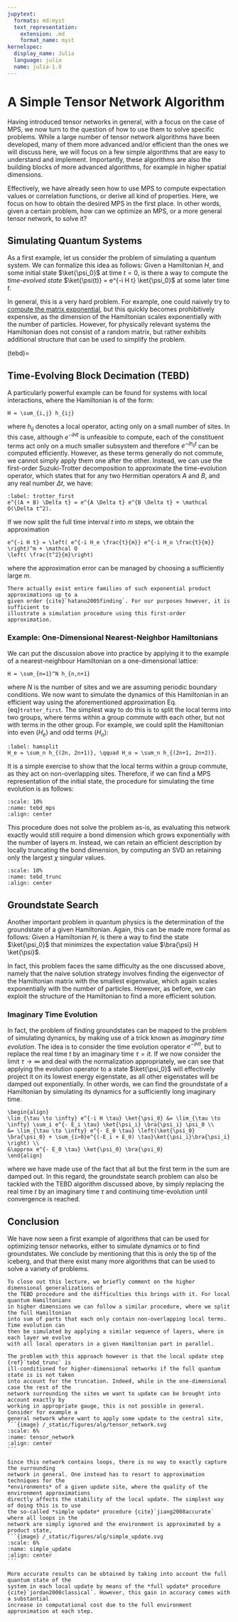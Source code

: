 ```yaml
---
jupytext:
  formats: md:myst
  text_representation:
    extension: .md
    format_name: myst
kernelspec:
  display_name: Julia
  language: julia
  name: julia-1.9
---
```


# A Simple Tensor Network Algorithm

Having introduced tensor networks in general, with a focus on the case of MPS, we now turn
to the question of how to use them to solve specific problems. While a large number of
tensor network algorithms have been developed, many of them more advanced and/or efficient
than the ones we will discuss here, we will focus on a few simple algorithms that are easy
to understand and implement. Importantly, these algorithms are also the building blocks of
more advanced algorithms, for example in higher spatial dimensions.

Effectively, we have already seen how to use MPS to compute expectation values or
correlation functions, or derive all kind of properties. Here, we focus on how to obtain the
desired MPS in the first place. In other words, given a certain problem, how can we optimize
an MPS, or a more general tensor network, to solve it?

## Simulating Quantum Systems

As a first example, let us consider the problem of simulating a quantum system. We can
formalize this idea as follows: Given a Hamiltonian $H$, and some initial state
$\ket{\psi_0}$ at time $t=0$, is there a way to compute the _time-evolved state_
$\ket{\psi(t)} = e^{-i H t} \ket{\psi_0}$ at some later time $t$.

In general, this is a very hard problem. For example, one could naively try to
[compute the matrix exponential](https://en.wikipedia.org/wiki/Matrix_exponential#Computing_the_matrix_exponential),
but this quickly becomes prohibitively expensive, as the dimension of the Hamiltonian scales
exponentially with the number of particles. However, for physically relevant systems the
Hamiltonian does not consist of a random matrix, but rather exhibits additional structure
that can be used to simplify the problem.

(tebd)=
## Time-Evolving Block Decimation (TEBD)

A particularly powerful example can be found for systems with local interactions, where the
Hamiltonian is of the form:

```{math}
H = \sum_{i,j} h_{ij}
```

where $h_{ij}$ denotes a local operator, acting only on a small number of sites. In this
case, although $e^{-i H t}$ is unfeasible to compute, each of the constituent terms act only
on a much smaller subsystem and therefore $e^{-ih_{ij}t}$ can be computed efficiently.
However, as these terms generally do not commute, we cannot simply apply them one after the
other. Instead, we can use the first-order Suzuki-Trotter decomposition to approximate the
time-evolution operator, which states that for any two Hermitian operators $A$ and $B$, and
any real number $\Delta t$, we have:

```{math}
:label: trotter_first
e^{(A + B) \Delta t} = e^{A \Delta t} e^{B \Delta t} + \mathcal O(\Delta t^2).
```

If we now split the full time interval $t$ into $m$ steps, we obtain the approximation

```{math}
e^{-i H t} = \left( e^{-i H_e \frac{t}{m}} e^{-i H_o \frac{t}{m}} \right)^m + \mathcal O
\left( \frac{t^2}{m}\right)
```

where the approximation error can be managed by choosing a sufficiently large $m$.

```{note}
There actually exist entire families of such exponential product approximations up to a
given order {cite}`hatano2005finding`. For our purposes however, it is sufficient to
illustrate a simulation procedure using this first-order approximation.
```

### Example: One-Dimensional Nearest-Neighbor Hamiltonians

We can put the discussion above into practice by applying it to the example of a nearest-neighbour Hamiltonian on a one-dimensional lattice:

```{math}
H = \sum_{n=1}^N h_{n,n+1}
```

where $N$ is the number of sites and we are assuming periodic boundary conditions. We now
want to simulate the dynamics of this Hamiltonian in an efficient way using the
aforementioned approximation Eq. {eq}`trotter_first`. The simplest way to do this is to
split the local terms into two groups, where terms within a group commute with each other,
but not with terms in the other group. For example, we could split the Hamiltonian into even
($H_e$) and odd terms ($H_o$):

```{math} 
:label: hamsplit
H_e = \sum_n h_{(2n, 2n+1)}, \qquad H_o = \sum_n h_{(2n+1, 2n+2)}.
```

It is a simple exercise to show that the local terms within a group commute, as they act on
non-overlapping sites. Therefore, if we can find a MPS representation of the initial state,
the procedure for simulating the time evolution is as follows:

```{image} /_static/figures/alg/tebd_mps.svg
:scale: 10%
:name: tebd_mps
:align: center
```

This procedure does not solve the problem as-is, as evaluating this network exactly would
still require a bond dimension which grows exponentially with the number of layers $m$.
Instead, we can retain an efficient description by locally truncating the bond dimension, by
computing an SVD an retaining only the largest $\chi$ singular values.

```{figure} /_static/figures/alg/tebd_trunc.svg
:scale: 10%
:name: tebd_trunc
:align: center
```

## Groundstate Search

Another important problem in quantum physics is the determination of the groundstate of a
given Hamiltonian. Again, this can be made more formal as follows: Given a Hamiltonian $H$,
is there a way to find the state $\ket{\psi_0}$ that minimizes the expectation value
$\bra{\psi} H \ket{\psi}$.

In fact, this problem faces the same difficulty as the one discussed above, namely that the
naive solution strategy involves finding the eigenvector of the Hamiltonian matrix with the
smallest eigenvalue, which again scales exponentially with the number of particles. However,
as before, we can exploit the structure of the Hamiltonian to find a more efficient
solution.

### Imaginary Time Evolution

In fact, the problem of finding groundstates can be mapped to the problem of simulating
dynamics, by making use of a trick known as _imaginary time evolution_. The idea is to
consider the time evolution operator $e^{-i H t}$, but to replace the real time $t$ by an
imaginary time $\tau = i t$. If we now consider the limit $\tau \to \infty$ and deal with
the normalization appropriately, we can see that applying the evolution operator to a state
$\ket{\psi_0}$ will effectively project it on its lowest energy eigenstate, as all other
eigenstates will be damped out exponentially. In other words, we can find the groundstate of
a Hamiltonian by simulating its dynamics for a sufficiently long imaginary time.

```{math}
\begin{align}
\lim_{\tau \to \infty} e^{-i H \tau} \ket{\psi_0} &= \lim_{\tau \to \infty} \sum_i e^{- E_i \tau} \ket{\psi_i} \bra{\psi_i} \psi_0 \\ 
&= \lim_{\tau \to \infty} e^{- E_0 \tau} \left(\ket{\psi_0} \bra{\psi_0} + \sum_{i>0}e^{(-E_i + E_0) \tau}\ket{\psi_i}\bra{\psi_i} \right) \\ 
&\approx e^{- E_0 \tau} \ket{\psi_0} \bra{\psi_0}
\end{align}
```

where we have made use of the fact that all but the first term in the sum are damped out. In
this regard, the groundstate search problem can also be tackled with the TEBD algorithm
discussed above, by simply replacing the real time $t$ by an imaginary time $\tau$ and
continuing time-evolution until convergence is reached.

## Conclusion

We have now seen a first example of algorithms that can be used for optimizing tensor
networks, either to simulate dynamics or to find groundstates. We conclude by mentioning
that this is only the tip of the iceberg, and that there exist many more algorithms that can
be used to solve a variety of problems.

````{admonition} Outlook
To close out this lecture, we briefly comment on the higher dimensional generalizations of
the TEBD procedure and the difficulties this brings with it. For local quantum Hamiltonians
in higher dimensions we can follow a similar procedure, where we split the full Hamiltonian
into sum of parts that each only contain non-overlapping local terms. Time evolution can
then be simulated by applying a similar sequence of layers, where in each layer we evolve
with all local operators in a given Hamiltonian part in parallel.

The problem with this approach however is that the local update step {ref}`tebd_trunc` is
ill-conditioned for higher-dimensional networks if the full quantum state is is not taken
into account for the truncation. Indeed, while in the one-dimensional case the rest of the
network surrounding the sites we want to update can be brought into account exactly by
working in appropriate gauge, this is not possible in general. Consider for example a
general network where want to apply some update to the central site,
```{image} /_static/figures/alg/tensor_network.svg
:scale: 6%
:name: tensor_network
:align: center
```

Since this network contains loops, there is no way to exactly capture the surrounding
network in general. One instead has to resort to approximation techniques for the
*environments* of a given update site, where the quality of the environment approximations
directly affects the stability of the local update. The simplest way of doing this is to use
the so-called *simple update* procedure {cite}`jiang2008accurate` where all loops in the
network are simply ignored and the environment is approximated by a product state,
```{image} /_static/figures/alg/simple_update.svg
:scale: 6%
:name: simple_update
:align: center
```

More accurate results can be obtained by taking into account the full quantum state of the
system in each local update by means of the *full update* procedure
{cite}`jordan2008classical`. However, this gain in accuracy comes with a substantial
increase in computational cost due to the full environment approximation at each step.
````